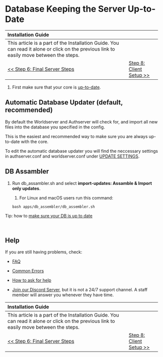 # Database Keeping the Server Up-to-Date

| Installation Guide | |
| :- | :- |
| This article is a part of the Installation Guide. You can read it alone or click on the previous link to easily move between the steps. |
| [<< Step 6: Final Server Steps](final-server-steps.md) | [Step 8: Client Setup >>](client-setup.md) |

1. First make sure that your core is [up-to-date](keeping-the-server-up-to-date.md).

## Automatic Database Updater (default, recommended)

By default the Worldserver and Authserver will check for, and import all new files into the database you specified in the config.

This is the easiest and recommended way to make sure you are always up-to-date with the core.

To edit the automatic database updater you will find the neccessary settings in authserver.conf and worldserver.conf under [UPDATE SETTINGS](https://github.com/azerothcore/azerothcore-wotlk/commit/2d2857ce81db5297eb63d388d2e2f252ef52412d#diff-56b141374cf0384a2887c9fd490c6a79a3d2f31fb020ee0e423a5685344b59d3R30).

## DB Assambler

1. Run db_assambler.sh and select **import-updates: Assamble & Import only updates**.
    
    1. For Linux and macOS users run this command:
    
    ```
    bash apps/db_assembler/db_assembler.sh
    ```

Tip: how to [make sure your DB is up to date](https://stackoverflow.com/questions/55282167/how-to-make-sure-that-the-db-is-up-to-date)

<br>

## Help

If you are still having problems, check:

* [FAQ](faq.md)

* [Common Errors](common-errors.md)

* [How to ask for help](how-to-ask-for-help.md)

* [Join our Discord Server](https://discord.gg/gkt4y2x), but it is not a 24/7 support channel. A staff member will answer you whenever they have time.

| Installation Guide | |
| :- | :- |
| This article is a part of the Installation Guide. You can read it alone or click on the previous link to easily move between the steps. |
| [<< Step 6: Final Server Steps](final-server-steps.md) | [Step 8: Client Setup >>](client-setup.md) |
